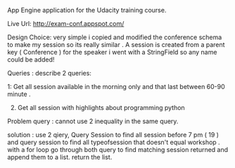 App Engine application for the Udacity training course.

Live Url: http://exam-conf.appspot.com/

Design Choice:
very simple i copied and modified the conference schema to make my session so its really similar . A session 
is created from a parent key ( Conference )
for the speaker i went with a StringField so any name could be added!


Queries : describe 2 queries:

1:  Get all session available in the morning only and that last between 60-90 minute . 

2. Get all session with highlights about programming python

Problem query : cannot use 2 inequality in the same query.

solution : use 2 qiery, Query Session to find all session before 7 pm ( 19 ) and query session to find all typeofsession that doesn't equal workshop . with a for loop go through both query to find matching session returned and append them to a list. return the list.  
